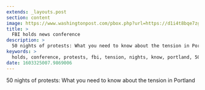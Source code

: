 ```yaml
--- 
extends: _layouts.post 
section: content 
image: https://www.washingtonpost.com/pbox.php?url=https://d1i4t8bqe7zgj6.cloudfront.net/10-21-2020/t_6b5fdebc8c2e4b129fa37df81c51a62e_name_8f721682_0a32_11eb_8719_0df159d14794.jpg&w=1484&op=resize&opt=1&filter=antialias&t=20170517 
title: > 
  FBI holds news conference 
description: > 
  50 nights of protests: What you need to know about the tension in Portland 
keywords: > 
  holds, conference, protests, fbi, tension, nights, know, portland, 50, need 
date: 1603325007.9869006 
--- 
```

<div><p class="powa-playlist-item-title">50 nights of protests: What you need to know about the tension in Portland</p> <p class="elapsed-time-list"></p> </div>